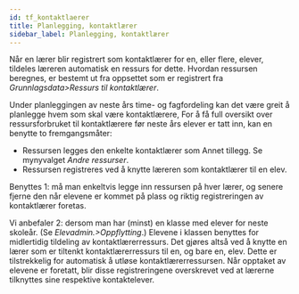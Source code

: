 ```yaml
---
id: tf_kontaktlaerer
title: Planlegging, kontaktlærer
sidebar_label: Planlegging, kontaktlærer
---
```

Når en lærer blir registrert som kontaktlærer for en, eller flere, elever, tildeles læreren automatisk en ressurs for dette. Hvordan ressursen beregnes, er bestemt ut fra oppsettet som er registrert fra _Grunnlagsdata>Ressurs til kontaktlærer_.

Under planleggingen av neste års time- og fagfordeling kan det være greit å planlegge hvem som skal være kontaktlærere,
For å få full oversikt over ressursforbruket til kontaktlærere før neste års elever er tatt inn, kan en benytte to fremgangsmåter:

- Ressursen legges den enkelte kontaktlærer som Annet tillegg. Se mynyvalget _Andre ressurser_.
- Ressursen registreres ved å knytte læreren som kontaktlærer til en elev.
 
Benyttes 1: må man enkeltvis legge inn ressursen på hver lærer, og senere fjerne den når elevene er kommet på plass og riktig registreringen av kontaktlærer  foretas. 

Vi  anbefaler 2: dersom man har (minst) en klasse med elever for neste skoleår. (Se _Elevadmin.>Oppflytting_.) Elevene i klassen benyttes for midlertidig tildeling av kontaktlærerressurs. Det gjøres altså ved å knytte en lærer som er tiltenkt kontaktlærerressurs til en, og bare en, elev. Dette er tilstrekkelig for automatisk å utløse kontaktlærerressursen. Når opptaket av elevene er foretatt, blir disse registreringene overskrevet ved at lærerne tilknyttes sine respektive kontaktelever. 
